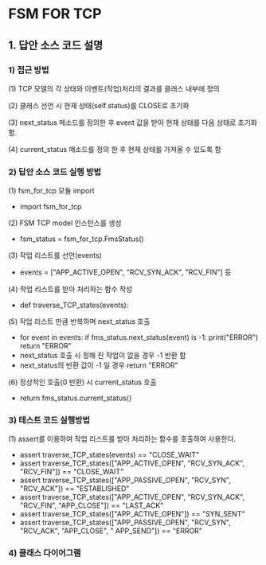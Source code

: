 # FSM FOR TCP
## 1. 답안 소스 코드 설명
### 1) 접근 방법
 (1) TCP 모델의 각 상태와 이벤트(작업)처리의 결과를 클래스 내부에 정의
 
 (2) 클래스 선언 시 현재 상태(self.status)를 CLOSE로 초기화
 
 (3) next_status 메소드를 정의한 후 event 값을 받아 현재 상태를 다음 상태로 초기화 함.
 
 (4) current_status 메소드를 정의 한 후 현재 상태를 가져올 수 있도록 함
 
### 2) 답안 소스 코드 실행 방법
 (1) fsm_for_tcp 모듈 import 
   - import fsm_for_tcp
   
 (2) FSM TCP model 인스턴스를 생성
   - fsm_status = fsm_for_tcp.FmsStatus()
   
 (3) 작업 리스트를 선언(events)
   - events = ["APP_ACTIVE_OPEN", "RCV_SYN_ACK", "RCV_FIN"] 등
   
 (4) 작업 리스트를 받아 처리하는 함수 작성
   - def traverse_TCP_states(events):
   
 (5) 작업 리스트 만큼 반복하며 next_status 호출
   - for event in events:
        if fms_status.next_status(event) is -1:
            print("ERROR")
            return "ERROR"
   - next_status 호출 시 정해 진 작업이 없을 경우 -1 반환 함
   - next_status의 반환 값이 -1 일 경우 return "ERROR"
   
 (6) 정상적인 호출(0 반환) 시 current_status 호출
   - return fms_status.current_status() 
   
### 3) 테스트 코드 실행방법 
 (1) assert를 이용하여 작업 리스트를 받아 처리하는 함수를 호출하여 사용한다.
   - assert traverse_TCP_states(events) == "CLOSE_WAIT"
   - assert traverse_TCP_states(["APP_ACTIVE_OPEN", "RCV_SYN_ACK", "RCV_FIN"]) == "CLOSE_WAIT"
   - assert traverse_TCP_states(["APP_PASSIVE_OPEN", "RCV_SYN", "RCV_ACK"]) == "ESTABLISHED"
   - assert traverse_TCP_states(["APP_ACTIVE_OPEN", "RCV_SYN_ACK", "RCV_FIN", "APP_CLOSE"]) == "LAST_ACK"
   - assert traverse_TCP_states(["APP_ACTIVE_OPEN"]) == "SYN_SENT"
   - assert traverse_TCP_states(["APP_PASSIVE_OPEN", "RCV_SYN", "RCV_ACK", "APP_CLOSE", " APP_SEND"]) == "ERROR"
   
### 4) 클래스 다이어그램

